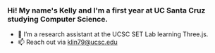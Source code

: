 ### Hi! My name's Kelly and I'm a first year at UC Santa Cruz studying Computer Science. 
- 🔭 I’m a research assistant at the UCSC SET Lab learning Three.js. 
- 📫 Reach out via klin79@ucsc.edu 

<!--
**linkelly/linkelly** is a ✨ _special_ ✨ repository because its `README.md` (this file) appears on your GitHub profile.

Here are some ideas to get you started:

- 🔭 I’m currently working on 
- 🌱 I’m currently learning ...
- 👯 I’m looking to collaborate on ...
- 🤔 I’m looking for help with ...
- 💬 Ask me about ...
- 📫 How to reach me: ...
- 😄 Pronouns: ...
- ⚡ Fun fact: ...
-->
